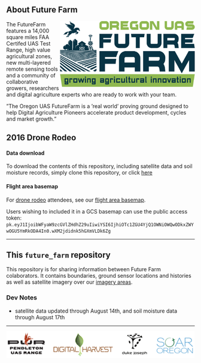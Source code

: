 

## About Future Farm

<img src="doc/img/logo.jpg" width="360" align="right">

The FutureFarm features a 14,000 square miles FAA Certifed UAS Test Range, high value agricultural zones, new multi-layered remote sensing tools and a community of collaborative growers, researchers and digital agriculture experts who are ready to work with your team.

”The Oregon UAS FutureFarm is a ’real world’ proving ground designed to help Digital Agriculture Pioneers accelerate product development, cycles and market growth.”


## 2016 Drone Rodeo


#### Data download

To download the contents of this repository, including satellite data and soil moisture records, simply clone this repository, or click [here](https://github.com/Digital-Harvest/future_farm/archive/master.zip) 

#### Flight area basemap
For [drone rodeo](http://www.pendletondrone.rodeo/) attendees, see our [flight area basemap](https://api.mapbox.com/v4/mariospeedwagon.114mcnb5/page.html?access_token=pk.eyJ1IjoibWFyaW9zcGVlZHdhZ29uIiwiYSI6IjhiOTc1ZGU4YjQ1OWNiOWQwODkxZWYwOGU5YmRkODA4In0.wXM2jdidnk5hGXmVLDk6Zg#16/45.8069/-119.0863).

Users wishing to included it in a GCS basemap can use the public access token:
`pk.eyJ1IjoibWFyaW9zcGVlZHdhZ29uIiwiYSI6IjhiOTc1ZGU4YjQ1OWNiOWQwODkxZWYwOGU5YmRkODA4In0.wXM2jdidnk5hGXmVLDk6Zg`

*** 

## This `future_farm` repository

This repository is for sharing information between Future Farm colaborators. It contains boundaries, ground sensor locations and histories as well as satellite imagery over our [imagery areas](boundaries/imagery_polygons.geojson).

### Dev Notes

* satellite data updated through August 14th, and soil moisture data through August 17th


*** 
![Partners](doc/img/partners.PNG)


